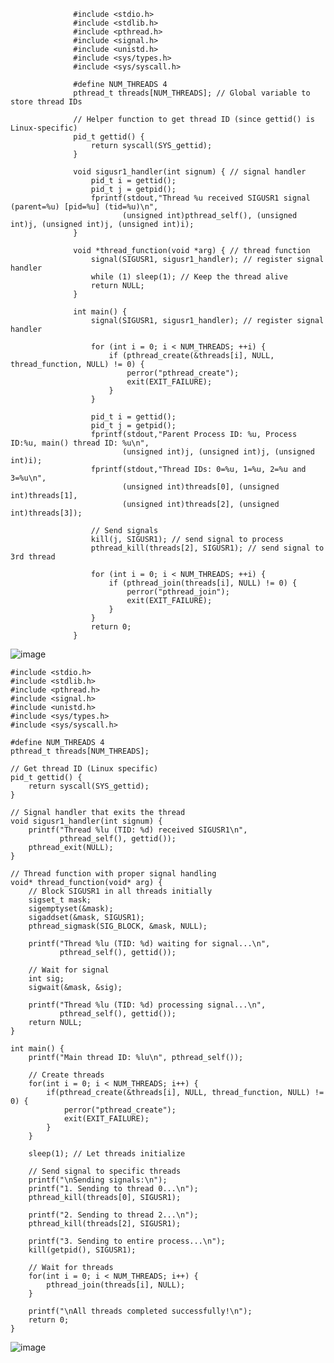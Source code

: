                   #include <stdio.h>
                  #include <stdlib.h>
                  #include <pthread.h>
                  #include <signal.h>
                  #include <unistd.h>
                  #include <sys/types.h>
                  #include <sys/syscall.h>
                  
                  #define NUM_THREADS 4
                  pthread_t threads[NUM_THREADS]; // Global variable to store thread IDs
                  
                  // Helper function to get thread ID (since gettid() is Linux-specific)
                  pid_t gettid() {
                      return syscall(SYS_gettid);
                  }
                  
                  void sigusr1_handler(int signum) { // signal handler
                      pid_t i = gettid();
                      pid_t j = getpid();
                      fprintf(stdout,"Thread %u received SIGUSR1 signal (parent=%u) [pid=%u] (tid=%u)\n", 
                             (unsigned int)pthread_self(), (unsigned int)j, (unsigned int)j, (unsigned int)i);
                  }
                  
                  void *thread_function(void *arg) { // thread function
                      signal(SIGUSR1, sigusr1_handler); // register signal handler
                      while (1) sleep(1); // Keep the thread alive
                      return NULL;
                  }
                  
                  int main() {
                      signal(SIGUSR1, sigusr1_handler); // register signal handler
                      
                      for (int i = 0; i < NUM_THREADS; ++i) {
                          if (pthread_create(&threads[i], NULL, thread_function, NULL) != 0) {
                              perror("pthread_create"); 
                              exit(EXIT_FAILURE);
                          }
                      }
                      
                      pid_t i = gettid();
                      pid_t j = getpid();
                      fprintf(stdout,"Parent Process ID: %u, Process ID:%u, main() thread ID: %u\n",
                             (unsigned int)j, (unsigned int)j, (unsigned int)i);
                      fprintf(stdout,"Thread IDs: 0=%u, 1=%u, 2=%u and 3=%u\n",
                             (unsigned int)threads[0], (unsigned int)threads[1], 
                             (unsigned int)threads[2], (unsigned int)threads[3]);
                      
                      // Send signals
                      kill(j, SIGUSR1); // send signal to process
                      pthread_kill(threads[2], SIGUSR1); // send signal to 3rd thread
                  
                      for (int i = 0; i < NUM_THREADS; ++i) {
                          if (pthread_join(threads[i], NULL) != 0) {
                              perror("pthread_join"); 
                              exit(EXIT_FAILURE);
                          }
                      }
                      return 0;
                  }
  ![image](https://github.com/user-attachments/assets/5bfd9351-86d1-42e0-aedd-1c17f718798a)

    #include <stdio.h>
    #include <stdlib.h>
    #include <pthread.h>
    #include <signal.h>
    #include <unistd.h>
    #include <sys/types.h>
    #include <sys/syscall.h>
    
    #define NUM_THREADS 4
    pthread_t threads[NUM_THREADS];
    
    // Get thread ID (Linux specific)
    pid_t gettid() {
        return syscall(SYS_gettid);
    }
    
    // Signal handler that exits the thread
    void sigusr1_handler(int signum) {
        printf("Thread %lu (TID: %d) received SIGUSR1\n", 
               pthread_self(), gettid());
        pthread_exit(NULL);
    }
    
    // Thread function with proper signal handling
    void* thread_function(void* arg) {
        // Block SIGUSR1 in all threads initially
        sigset_t mask;
        sigemptyset(&mask);
        sigaddset(&mask, SIGUSR1);
        pthread_sigmask(SIG_BLOCK, &mask, NULL);
        
        printf("Thread %lu (TID: %d) waiting for signal...\n",
               pthread_self(), gettid());
        
        // Wait for signal
        int sig;
        sigwait(&mask, &sig);
        
        printf("Thread %lu (TID: %d) processing signal...\n",
               pthread_self(), gettid());
        return NULL;
    }
    
    int main() {
        printf("Main thread ID: %lu\n", pthread_self());
        
        // Create threads
        for(int i = 0; i < NUM_THREADS; i++) {
            if(pthread_create(&threads[i], NULL, thread_function, NULL) != 0) {
                perror("pthread_create");
                exit(EXIT_FAILURE);
            }
        }
        
        sleep(1); // Let threads initialize
        
        // Send signal to specific threads
        printf("\nSending signals:\n");
        printf("1. Sending to thread 0...\n");
        pthread_kill(threads[0], SIGUSR1);
        
        printf("2. Sending to thread 2...\n");
        pthread_kill(threads[2], SIGUSR1);
        
        printf("3. Sending to entire process...\n");
        kill(getpid(), SIGUSR1);
        
        // Wait for threads
        for(int i = 0; i < NUM_THREADS; i++) {
            pthread_join(threads[i], NULL);
        }
        
        printf("\nAll threads completed successfully!\n");
        return 0;
    }
  ![image](https://github.com/user-attachments/assets/6243d7d2-d296-4648-86f3-3a72cf801a6b)
  
      
